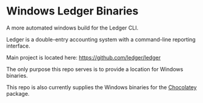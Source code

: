 # Windows Ledger Binaries
A more automated windows build for the Ledger CLI.

Ledger is a double-entry accounting system with a command-line reporting interface.

Main project is located here: https://github.com/ledger/ledger

The only purpose this repo serves is to provide a location for Windows binaries.

This repo is also currently supplies the Windows binaries for the [Chocolatey](https://chocolatey.org/packages/ledger) package.
